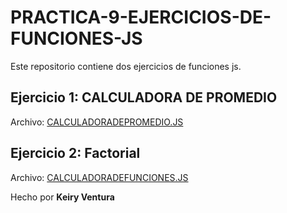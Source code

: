 # PRACTICA-9-EJERCICIOS-DE-FUNCIONES-JS

Este repositorio contiene dos ejercicios de funciones js.

## Ejercicio 1: CALCULADORA DE PROMEDIO

Archivo: [CALCULADORADEPROMEDIO.JS](./CALCULADORADEPROMEDIO.JS)


## Ejercicio 2: Factorial

Archivo: [CALCULADORADEFUNCIONES.JS](./CALCULADORADEFUNCIONES.JS)


Hecho por **Keiry Ventura**
